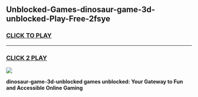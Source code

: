 
## Unblocked-Games-dinosaur-game-3d-unblocked-Play-Free-2fsye
<h3>
<a href="https://premium76.site?title=dinosaur-game-3d-unblocked&ref=17A">CLICK TO PLAY</a></h3>
<hr>

<h3>
<a href="https://premium76.site?title=dinosaur-game-3d-unblocked&ref=17A">CLICK 2 PLAY</a>
  
</h3>

<a href="https://premium76.site?title=dinosaur-game-3d-unblocked&ref=17A"><img src="https://clearcache.store/games.png"></a>


**dinosaur-game-3d-unblocked games unblocked: Your Gateway to Fun and Accessible Online Gaming**

